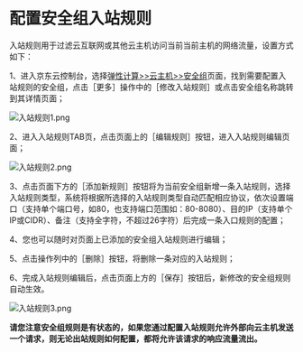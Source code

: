 # **配置安全组入站规则**

入站规则用于过滤云互联网或其他云主机访问当前当前主机的网络流量，设置方式如下：

1、进入京东云控制台，选择[弹性计算>>云主机>>安全组](http://console.jdcloud.com/host/netSecurity/list)页面，找到需要配置入站规则的安全组，点击［更多］操作中的［修改入站规则］或点击安全组名称跳转到其详情页面；

![入站规则1.png](https://img1.jcloudcs.com/cms/9074ec9f-1d36-47ac-bea8-196a0374e01520171207165452.png)

2、进入入站规则TAB页，点击页面上的［编辑规则］按钮，进入入站规则编辑页面；

![入站规则2.png](https://img1.jcloudcs.com/cms/6d780029-d908-4cc8-8e90-ec3ba4b7894320171207165502.png)

3、点击页面下方的［添加新规则］按钮将为当前安全组新增一条入站规则，选择入站规则类型，系统将根据所选择的入站规则类型自动匹配相应协议，依次设置端口（支持单个端口号，如80，也支持端口范围如：80-8080）、目的IP（支持单个IP或CIDR）、备注（支持全字符，不超过26字符）后完成一条入口规则的配置；

4、您也可以随时对页面上已添加的安全组入站规则进行编辑；

5、点击操作列中的［删除］按钮，将删除一条对应的入站规则；

6、完成入站规则编辑后，点击页面上方的［保存］按钮后，新修改的安全组规则自动生效。

![入站规则3.png](https://img1.jcloudcs.com/cms/0ee08331-160b-4a58-905d-903f6f81087320171207165509.png)

**请您注意安全组规则是有状态的，如果您通过配置入站规则允许外部向云主机发送一个请求，则无论出站规则如何配置，都将允许该请求的响应流量流出。**